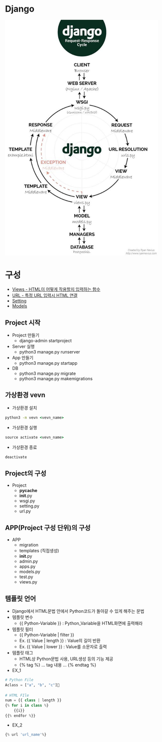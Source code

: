 # Django
![Django](./Django/Image/Django_Framework.png)

# 구성
- [Views - HTML이 어떻게 작용할지 입력하는 함수](./Django/Views/README.md)
- [URL - 특정 URL 입력시 HTML 연결](./Django/Urls/README.md)
- [Setting](./Django/Setting/README.md)
- [Models](./Django/Models/README.md)

## Project 시작
- Project 만들기
    - django-admin startproject <project Name>
- Server 실행
    - python3 manage.py runserver <port Num>
- App 만들기
    - python3 manage.py startapp <app Name>
- DB
    - python3 manage.py migrate
    - python3 manage.py makemigrations <app Name>


## 가상환경 vevn
- 가상환경 설치
```cmd
python3 -m vevn <vevn_name>
```
- 가상환경 실행
```cmd
source activate <vevn_name>
```
- 가상환경 종료
```cmd
deactivate
```

## Project의 구성
- Project
    - __pycache__
    - __init__.py
    - wsgi.py
    - setting.py
    - url.py

## APP(Project 구성 단위)의 구성
- APP
    - migration
    - templates (직접생성)
    - __init__.py
    - admin.py
    - apps.py
    - models.py
    - test.py
    - views.py

## 템플릿 언어
- Django에서 HTML문법 안에서 Python코드가 돌아갈 수 있게 해주는 문법
- 템플릿 변수
    - {{ Python-Variable }} : Python_Variable을 HTML화면에 출력해라
- 템플릿 필터
    - {{ Python-Variable | filter }}
    - Ex. {{ Value | length }} : Value의 길이 반환
    - Ex. {{ Value | lower }} : Value를 소문자로 출력
- 템플릿 태그
    - HTML상 Python문법 사용, URL생성 등의 기능 제공
    - {% tag %} ... tag 내용 ... {% endtag %}
- EX_1
```python
# Python File
Aclass = ["a", "b", "c"]

# HTML FIle
num = {{ class | length }}
{% for i in class %}
    {{i}}
{{% endfor %}}
```
- EX_2
```python
{% url 'url_name'%}
```